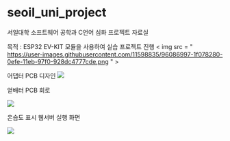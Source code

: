 # seoil_uni_project
서일대학 소프트웨어 공학과 C언어 심화 프로젝트 자료실

목적 : ESP32 EV-KIT 모듈을 사용하여 실습 프로젝트 진행
< img  src = " https://user-images.githubusercontent.com/11598835/96086997-1f078280-0efe-11eb-97f0-928dc4777cde.png " >

어댑터 PCB 디자인
<img src="https://user-images.githubusercontent.com/11598835/96087193-71e13a00-0efe-11eb-8aa7-b5da6ddde902.png">


얻배터 PCB 회로

<img src="https://user-images.githubusercontent.com/11598835/96087331-a5bc5f80-0efe-11eb-81ba-360de21daddd.png">


온습도 표시 웹서버 실행 화면

<img src="https://user-images.githubusercontent.com/11598835/96087397-bec51080-0efe-11eb-92fd-a57f4e27fd32.png">
